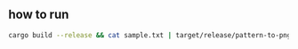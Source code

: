 ## how to run
```sh
cargo build --release && cat sample.txt | target/release/pattern-to-png 10x | imgcat
```
